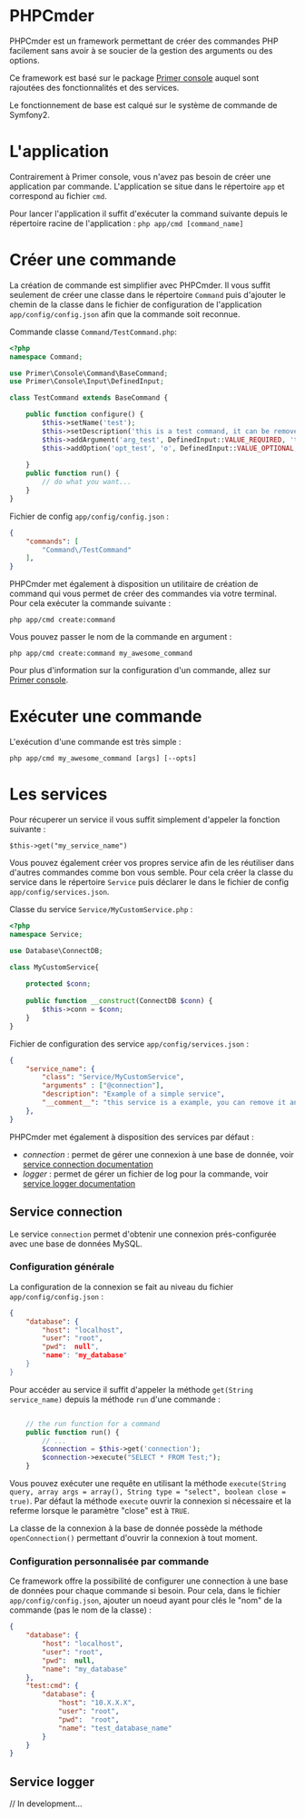 # PHPCmder
PHPCmder est un framework permettant de créer des commandes PHP facilement sans avoir à se soucier de la gestion des arguments ou des options.

Ce framework est basé sur le package [Primer console](https://github.com/alex-phillips/Primer-Console) auquel sont rajoutées des fonctionnalités et des services.

Le fonctionnement de base est calqué sur le système de commande de Symfony2.

# L'application

Contrairement à Primer console, vous n'avez pas besoin de créer une application par commande. L'application se situe dans le répertoire `app` et correspond au fichier `cmd`.

Pour lancer l'application il suffit d'exécuter la command suivante depuis le répertoire racine de l'application : `php app/cmd [command_name]`

# Créer une commande

La création de commande est simplifier avec PHPCmder. Il vous suffit seulement de créer une classe dans le répertoire `Command` puis d'ajouter le chemin de la classe dans le fichier de configuration de l'application `app/config/config.json` afin que la commande soit reconnue.

Commande classe `Command/TestCommand.php`: 
```php
<?php
namespace Command;

use Primer\Console\Command\BaseCommand;
use Primer\Console\Input\DefinedInput;

class TestCommand extends BaseCommand {

    public function configure() {
        $this->setName('test');
        $this->setDescription('this is a test command, it can be remove.');
        $this->addArgument('arg_test', DefinedInput::VALUE_REQUIRED, 'this is a test argument');
        $this->addOption('opt_test', 'o', DefinedInput::VALUE_OPTIONAL, 'this is a test option', 'this is a test option');
        
    }
    public function run() {
        // do what you want...
    }
}
```
Fichier de config `app/config/config.json` :
```json
{
    "commands": [
        "Command\/TestCommand"
    ],
}
```

PHPCmder met également à disposition un utilitaire de création de command qui vous permet de créer des commandes via votre terminal.
Pour cela exécuter la commande suivante :

`php app/cmd create:command`

Vous pouvez passer le nom de la commande en argument :

`php app/cmd create:command my_awesome_command`

Pour plus d'information sur la configuration d'un commande, allez sur [Primer console](https://github.com/alex-phillips/Primer-Console).

# Exécuter une commande

L'exécution d'une commande est très simple : 

`php app/cmd my_awesome_command [args] [--opts]`

# Les services

Pour récuperer un service il vous suffit simplement d'appeler la fonction suivante : 

`$this->get("my_service_name")`

Vous pouvez également créer vos propres service afin de les réutiliser dans d'autres commandes comme bon vous semble.
Pour cela créer la classe du service dans le répertoire `Service` puis déclarer le dans le fichier de config `app/config/services.json`.

Classe du service `Service/MyCustomService.php` :
```php
<?php
namespace Service;

use Database\ConnectDB;

class MyCustomService{
    
    protected $conn;
    
    public function __construct(ConnectDB $conn) {
        $this->conn = $conn;
    }
}
```
Fichier de configuration des service `app/config/services.json` :
```json
{
    "service_name": {
        "class": "Service/MyCustomService",
        "arguments" : ["@connection"],
        "description": "Example of a simple service",
        "__comment__": "this service is a example, you can remove it and 'Service/MyCustomService.php' file too."
    },
}
```

PHPCmder met également à disposition des services par défaut :

* _connection_ : permet de gérer une connexion à une base de donnée, voir [service connection documentation](http://todo.com)
* _logger_ : permet de gérer un fichier de log pour la commande, voir [service logger documentation](http://todo.com)

## Service connection

Le service `connection` permet d'obtenir une connexion prés-configurée avec une base de données MySQL.

### Configuration générale

La configuration de la connexion se fait au niveau du fichier `app/config/config.json` : 

```json
{
    "database": {
        "host": "localhost",
        "user": "root",
        "pwd":  null",
        "name": "my_database"
    }
}
```

Pour accéder au service il suffit d'appeler la méthode `get(String service_name)` depuis la méthode `run` d'une commande :
```php

    // the run function for a command
    public function run() {
        // ...
        $connection = $this->get('connection');
        $connection->execute("SELECT * FROM Test;");
    }
```

Vous pouvez exécuter une requête en utilisant la méthode `execute(String query, array args = array(), String type = "select", boolean close = true)`.
Par défaut la méthode `execute` ouvrir la connexion si nécessaire et la referme lorsque le paramètre "close" est à `TRUE`.

La classe de la connexion à la base de donnée possède la méthode `openConnection()` permettant d'ouvrir la connexion à tout moment.

### Configuration personnalisée par commande

Ce framework offre la possibilité de configurer une connection à une base de données pour chaque commande si besoin.
Pour cela, dans le fichier `app/config/config.json`, ajouter un noeud ayant pour clés le "nom" de la commande (pas le nom de la classe) : 
```json
{
    "database": {
        "host": "localhost",
        "user": "root",
        "pwd":  null,
        "name": "my_database"
    },
    "test:cmd": {
        "database": {
            "host": "10.X.X.X",
            "user": "root",
            "pwd":  "root",
            "name": "test_database_name"
        }
    }
}
```

## Service logger

// In development...
